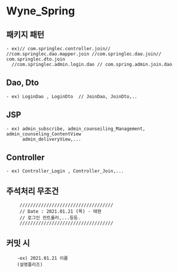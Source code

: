 # Wyne_Spring

## 패키지 패턴

    - ex)// com.springlec.controller.join//  //com.springlec.dao.mapper.join //com.springlec.dao.join//     com.springlec.dto.join
      //com.springlec.admin.login.dao // com.spring.admin.join.dao                  

## Dao, Dto
    - ex) LoginDao , LoginDto  // JoinDao, JoinDto,..


## JSP
    - ex) admin_subscribe, admin_counseiling_Management, admin_counseling_ContentView
          admin_deliveryView,...


## Controller
    - ex) Controller_Login , Controller_Join,...


## 주석처리 무조건  

         ///////////////////////////////////
         // Date : 2021.01.21 (목) - 태현 
         // 로그인 컨트롤러,...등등. 
         ///////////////////////////////////

## 커밋 시
        -ex) 2021.01.21 이름 
        (설명플리즈)

